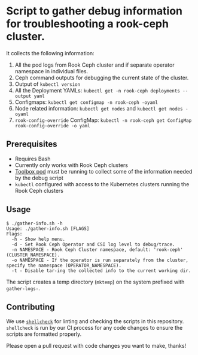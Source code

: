 # Script to gather debug information for troubleshooting a rook-ceph cluster.

It collects the following information:

1. All the pod logs from Rook Ceph cluster and if separate operator namespace in individual files.
2. Ceph command outputs for debugging the current state of the cluster.
3. Output of `kubectl version`
4. All the Deployment YAMLs: `kubectl get -n rook-ceph deployments --output yaml`
5. Configmaps: `kubectl get configmap -n rook-ceph -oyaml`
6. Node related information: `kubectl get nodes` and `kubectl get nodes -oyaml`
7. `rook-config-override` ConfigMap: `kubectl -n rook-ceph get ConfigMap rook-config-override -o yaml`

## Prerequisites

* Requires Bash
* Currently only works with Rook Ceph clusters
* [Toolbox pod](https://rook.io/docs/rook/latest-release/Troubleshooting/ceph-toolbox/) must be running to collect some of the information needed by the debug script
* `kubectl` configured with access to the Kubernetes clusters running the Rook Ceph clusters

## Usage

```console
$ ./gather-info.sh -h
Usage: ./gather-info.sh [FLAGS]
Flags:
  -h - Show help menu.
  -d - Set Rook Ceph Operator and CSI log level to debug/trace.
  -n NAMESPACE - Rook Ceph Cluster namespace, default: 'rook-ceph' (CLUSTER_NAMESPACE).
  -o NAMESPACE - If the operator is run separately from the cluster, specify the namespace (OPERATOR_NAMESPACE).
  -t - Disable tar-ing the collected info to the current working dir.
```

The script creates a temp directory (`mktemp`) on the system prefixed with `gather-logs-`.

## Contributing

We use [`shellcheck`](https://www.shellcheck.net/) for linting and checking the scripts in this repository.
`shellcheck` is run by our CI process for any code changes to ensure the scripts are formatted properly.

Please open a pull request with code changes you want to make, thanks!
